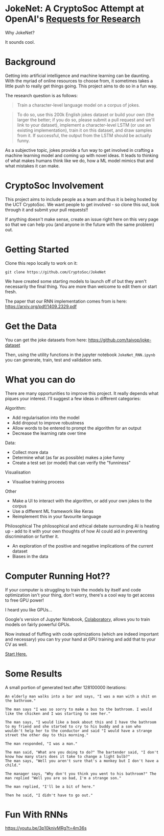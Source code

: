 # JokeNet: A CryptoSoc Attempt at OpenAI's [Requests for Research](https://openai.com/requests-for-research/#funnybot)

Why JokeNet?

It sounds cool.

# Background

Getting into artificial intelligence and machine learning can be daunting. With the myriad of online resources to choose from, it sometimes takes a little push to really get things going. This project aims to do so in a fun way.

The research question is as follows:

> Train a character-level language model on a corpus of jokes.

> To do so, use this 200k English jokes dataset or build your own (the larger the better; if you do so, please submit a pull request and we'll link to your dataset), implement a character-level LSTM (or use an existing implementation), train it on this dataset, and draw samples from it. If successful, the output from the LSTM should be actually funny.

As a subjective topic, jokes provide a fun way to get involved in crafting a machine learning model and coming up with novel ideas. It leads to thinking of what makes humans think like we do, how a ML model mimics that and what mistakes it can make.

# CryptoSoc Involvement

This project aims to include people as a team and thus it is being hosted by the UCT CryptoSoc. We want people to get involved - so clone this out, look through it and submit your pull requests!!

If anything doesn't make sense, create an issue right here on this very page so that we can help you (and anyone in the future with the same problem) out.

# Getting Started

Clone this repo locally to work on it:

```
git clone https://github.com/CryptoSoc/JokeNet
```

We have created some starting models to launch off of but they aren't necessarily the final thing. You are more than welcome to edit them or start fresh.

The paper that our RNN implementation comes from is here:
https://arxiv.org/pdf/1409.2329.pdf

# Get the Data

You can get the joke datasets from here: https://github.com/taivop/joke-dataset

Then, using the utility functions in the jupyter notebook `JokeNet_RNN.ipynb` you can generate, train, test and validation sets.


# What you can do

There are many opportunities to improve this project. It really depends what piques your interest. I'll suggest a few ideas in different categories:

Algorithm:
* Add regularisation into the model
* Add dropout to improve robustness
* Allow words to be entered to prompt the algorithm for an output
* Decrease the learning rate over time

Data:
* Collect more data
* Determine what (as far as possible) makes a joke funny
* Create a test set (or model) that can verify the "funniness"

Visualisation
* Visualise training process

Other
* Make a UI to interact with the algorithm, or add your own jokes to the corpus
* Use a different ML framework like Keras
* Reimplement this in your favourite language

Philosophical
The philosophical and ethical debate surrounding AI is heating up - add to it with your own thoughts of how AI could aid in preventing discrimination or further it.
* An exploration of the positive and negative implications of the current dataset
* Biases in the data



# Computer Running Hot??

If your computer is struggling to train the models by itself and code optimization isn't your thing, don't worry, there's a cool way to get access to free GPU power!

I heard you like GPUs...

Google's version of Jupyter Notebook, [Colaboratory](https://colab.research.google.com), allows you to train models on fairly powerful GPUs.

Now instead of fluffing with code optimizations (which are indeed important and necessary) you can try your hand at GPU training and add that to your CV as well.

[Start Here.](https://colab.research.google.com)

# Some Results

A small portion of generated text after 128100000 iterations:

```
An elderly man walks into a bar and says, "I was a man with a shit on the bathroom."

The man says "I was so sorry to make a bus to the bathroom. I would like the chicken and I was starting to see her." 

The man says, "I would like a book about this and I have the bathroom to my friend and she started to cry to his buddy and a son who wouldn't help her to the conductor and said "I would have a strange street the other day to this morning."

The man responded, "I was a man."

The man said, "What are you doing to do?" The bartender said, "I don't know how many stars does it take to change a light bulb?"
The man says, "Well you aren't sure that's a monkey but I don't have a child."

The manager says, "Why don't you think you went to his bathroom?" The man replied "Well you are so bad, I'm a strange son."

The man replied, "I'll be a bit of here."

Then he said, "I didn't have to go out."
```

# Fun With RNNs

https://youtu.be/3p10knivMRg?t=4m36s
